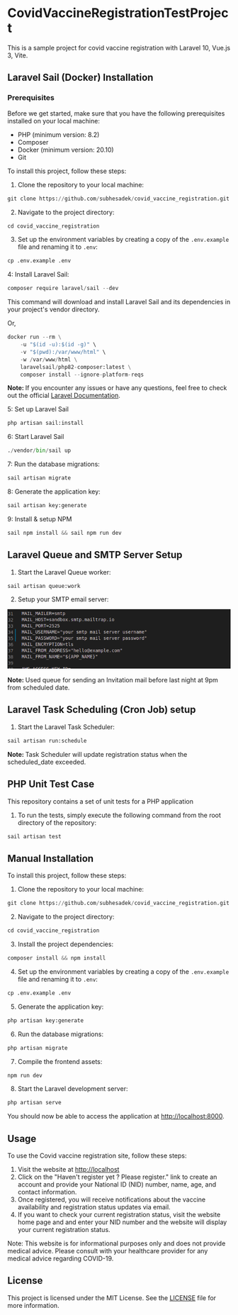 # CovidVaccineRegistrationTestProject

This is a sample project for covid vaccine registration with Laravel 10, Vue.js 3, Vite.

## Laravel Sail (Docker) Installation

<h3> Prerequisites </h3>

Before we get started, make sure that you have the following prerequisites installed on your local machine:

<ul>
<li>PHP (minimum version: 8.2)</li>
<li>Composer</li>
<li>Docker (minimum version: 20.10)</li>
<li>Git</li>
</ul>

To install this project, follow these steps:

1. Clone the repository to your local machine:

```python
git clone https://github.com/subhesadek/covid_vaccine_registration.git
```

2. Navigate to the project directory:

```python
cd covid_vaccine_registration
```

3. Set up the environment variables by creating a copy of the `.env.example` file and renaming it to `.env`:

```python
cp .env.example .env
```

4: Install Laravel Sail:

```python
composer require laravel/sail --dev
```

This command will download and install Laravel Sail and its dependencies in your project's vendor directory.

Or,

```python
docker run --rm \
    -u "$(id -u):$(id -g)" \
    -v "$(pwd):/var/www/html" \
    -w /var/www/html \
    laravelsail/php82-composer:latest \
    composer install --ignore-platform-reqs

```

<b> Note: </b> If you encounter any issues or have any questions, feel free to check out the official [Laravel Documentation](https://laravel.com/docs/9.x/sail#installing-composer-dependencies-for-existing-projects).

5: Set up Laravel Sail

```python
php artisan sail:install
```

6: Start Laravel Sail

```python
./vendor/bin/sail up
```

7: Run the database migrations:

```python
sail artisan migrate
```

8: Generate the application key:

```python
sail artisan key:generate
```

9: Install & setup NPM

```python
sail npm install && sail npm run dev
```

## Laravel Queue and SMTP Server Setup

1. Start the Laravel Queue worker:

```python
sail artisan queue:work
```

2. Setup your SMTP email server:

![Alt Text](https://github.com/SubheSadek/repo_images/blob/main/smtp_mail_setup.png)

<b> Note: </b> Used queue for sending an Invitation mail before last night at 9pm from scheduled date.

## Laravel Task Scheduling (Cron Job) setup

1. Start the Laravel Task Scheduler:

```python
sail artisan run:schedule
```

<b> Note: </b> Task Scheduler will update registration status when the scheduled_date exceeded.

## PHP Unit Test Case

This repository contains a set of unit tests for a PHP application

1. To run the tests, simply execute the following command from the root directory of the repository:

```python
sail artisan test
```

## Manual Installation

To install this project, follow these steps:

1. Clone the repository to your local machine:

```python
git clone https://github.com/subhesadek/covid_vaccine_registration.git
```

2. Navigate to the project directory:

```python
cd covid_vaccine_registration
```

3. Install the project dependencies:

```python
composer install && npm install
```

4. Set up the environment variables by creating a copy of the `.env.example` file and renaming it to `.env`:

```python
cp .env.example .env
```

5. Generate the application key:

```python
php artisan key:generate
```

6. Run the database migrations:

```python
php artisan migrate
```

7. Compile the frontend assets:

```python
npm run dev
```

8. Start the Laravel development server:

```python
php artisan serve
```

You should now be able to access the application at [http://localhost:8000](http://localhost:8000).

## Usage

To use the Covid vaccine registration site, follow these steps:

1. Visit the website at [http://localhost](http://localhost)
2. Click on the "Haven't register yet ? Please register." link to create an account and provide your National ID (NID) number, name, age, and contact information.
3. Once registered, you will receive notifications about the vaccine availability and registration status updates via email.
4. If you want to check your current registration status, visit the website home page and and enter your NID number and the website will display your current registration status.

Note: This website is for informational purposes only and does not provide medical advice. Please consult with your healthcare provider for any medical advice regarding COVID-19.

## License

This project is licensed under the MIT License. See the [LICENSE](LICENSE) file for more information.
